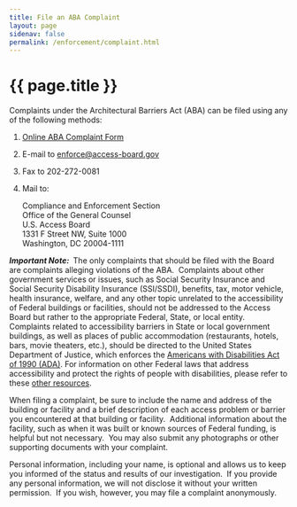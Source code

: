 ```yaml
---
title: File an ABA Complaint
layout: page
sidenav: false
permalink: /enforcement/complaint.html
---
```


# {{ page.title }}

Complaints under the Architectural Barriers Act (ABA) can be filed using any of the following methods:

1. [Online ABA Complaint Form](https://cts.access-board.gov/formsiq/form.do?formset_id=2&ds=fdd&reload=true)
1. E-mail to [enforce@access-board.gov](mailto:enforce@access-board.gov)
1. Fax to 202-272-0081
1. Mail to:

    Compliance and Enforcement Section  
    Office of the General Counsel  
    U.S. Access Board  
    1331 F Street NW, Suite 1000  
    Washington, DC 20004-1111

***Important Note:&nbsp;*** The only complaints that should be filed with the Board are complaints alleging violations of the ABA.&nbsp;
Complaints about other government services or issues, such as Social Security Insurance and Social Security Disability Insurance (SSI/SSDI), benefits, tax, motor vehicle, health insurance, welfare, and any other topic unrelated to the accessibility of Federal buildings or facilities, should not be addressed to the Access Board but rather to the appropriate Federal, State, or local entity.&nbsp;
Complaints related to accessibility barriers in State or local government buildings, as well as places of public accommodation (restaurants, hotels, bars, movie theaters, etc.), should be directed to the United States Department of Justice, which enforces the [Americans with Disabilities Act of 1990 (ADA)](https://www.ada.gov/). For information on other Federal laws that address accessibility and protect the rights of people with disabilities, please refer to these [other resources](https://www.access-board.gov/index.php?option=com_content&view=article&id=114&Itemid=1157).

When filing a complaint, be sure to include the name and address of the building or facility and a brief description of each access problem or barrier you encountered at that building or facility.&nbsp;
Additional information about the facility, such as when it was built or known sources of Federal funding, is helpful but not necessary.&nbsp;
You may also submit any photographs or other supporting documents with your complaint.

Personal information, including your name, is optional and allows us to keep you informed of the status and results of our investigation.&nbsp;
If you provide any personal information, we will not disclose it without your written permission.&nbsp;
If you wish, however, you may file a complaint anonymously.
